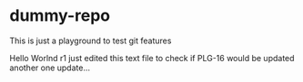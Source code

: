 dummy-repo
==========

This is just a playground to test git features

Hello Worlnd r1
just edited this text file to check if PLG-16 would be updated
another one update...
